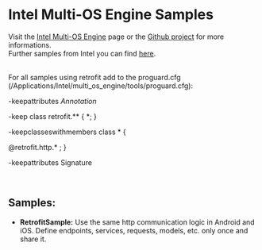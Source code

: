 <h1>Intel Multi-OS Engine Samples</h1>

Visit the <a href="https://software.intel.com/en-us/multi-os-engine" target="_blank">Intel Multi-OS Engine</a> page or the <a href="https://github.com/multi-os-engine/multi-os-engine" target="_blank">Github project</a> for more informations.
<br>Further samples from Intel you can find <a href="https://github.com/moe-java-samples/moe-java-samples" target="_blank">here</a>. 

<br>
For all samples using retrofit add to the proguard.cfg (/Applications/Intel/multi_os_engine/tools/proguard.cfg):

-keepattributes *Annotation*

-keep class retrofit.** { *; }

-keepclasseswithmembers class * {

@retrofit.http.* <methods>; }

-keepattributes Signature

<br>
<h2>Samples:</h2>

<ul>

<li><b>RetrofitSample:</b>
Use the same http communication logic in Android and iOS. Define endpoints, services, requests, models, etc. only once and share it. </li>

</ul>
